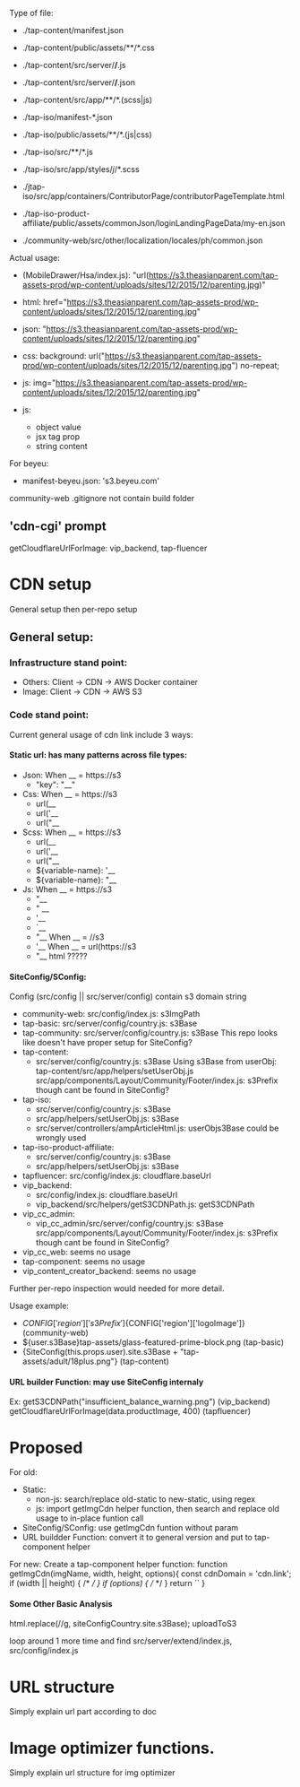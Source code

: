 

Type of file:
+ ./tap-content/manifest.json
+ ./tap-content/public/assets/**/*.css
+ ./tap-content/src/server/**/**.js
+ ./tap-content/src/server/**/**.json
+ ./tap-content/src/app/**/*.(scss|js)

+ ./tap-iso/manifest-*.json
+ ./tap-iso/public/assets/**/*.(js|css)
+ ./tap-iso/src/**/*.js
+ ./tap-iso/src/app/styles/*j*/*.scss
+ ./jtap-iso/src/app/containers/ContributorPage/contributorPageTemplate.html

+ ./tap-iso-product-affiliate/public/assets/commonJson/loginLandingPageData/my-en.json

+ ./community-web/src/other/localization/locales/ph/common.json


Actual usage: 
+ (MobileDrawer/Hsa/index.js): "url(https://s3.theasianparent.com/tap-assets-prod/wp-content/uploads/sites/12/2015/12/parenting.jpg)"
+ html: href="https://s3.theasianparent.com/tap-assets-prod/wp-content/uploads/sites/12/2015/12/parenting.jpg"
+ json: "https://s3.theasianparent.com/tap-assets-prod/wp-content/uploads/sites/12/2015/12/parenting.jpg"
+ css: background: url("https://s3.theasianparent.com/tap-assets-prod/wp-content/uploads/sites/12/2015/12/parenting.jpg") no-repeat;
+ js: img="https://s3.theasianparent.com/tap-assets-prod/wp-content/uploads/sites/12/2015/12/parenting.jpg"

+ js:
  + object value
  + jsx tag prop
  + string content



For beyeu: 
+ manifest-beyeu.json: 's3.beyeu.com'


community-web .gitignore not contain build folder



## 'cdn-cgi' prompt
getCloudflareUrlForImage: vip_backend, tap-fluencer




































# CDN setup
General setup then per-repo setup

## General setup:
### Infrastructure stand point:
+ Others: Client -> CDN -> AWS Docker container
+ Image: Client -> CDN -> AWS S3

### Code stand point:
Current general usage of cdn link include 3 ways:
#### Static url: has many patterns across file types:
- Json: When __ = https://s3
  + "key": "__"
- Css: When __ = https://s3
  + url(__
  + url('__
  + url("__
- Scss: When __ = https://s3
  + url(__
  + url('__
  + url("__
  + ${variable-name}: '__
  + ${variable-name}: "__
- Js:
  When __ = https://s3
  + "__
  + " __
  + '__
  + `__
  + &quot;__
  When __ = //s3
  + '__
  When __ = url(https://s3
  + "__
html ?????

#### SiteConfig/SConfig:
Config (src/config || src/server/config) contain s3 domain string
- community-web: src/config/index.js: s3ImgPath
- tap-basic: src/server/config/country.js: s3Base
- tap-community: src/server/config/country.js: s3Base
  This repo looks like doesn't have proper setup for SiteConfig?
- tap-content: 
  + src/server/config/country.js: s3Base
  Using s3Base from userObj: tap-content/src/app/helpers/setUserObj.js
  src/app/components/Layout/Community/Footer/index.js: s3Prefix though cant be found in SiteConfig?
- tap-iso: 
    + src/server/config/country.js: s3Base
    + src/app/helpers/setUserObj.js: s3Base
    + src/server/controllers/ampArticleHtml.js: userObjs3Base could be wrongly used
- tap-iso-product-affiliate: 
    + src/server/config/country.js: s3Base
    + src/app/helpers/setUserObj.js: s3Base
- tapfluencer: src/config/index.js: cloudflare.baseUrl
- vip_backend: 
  + src/config/index.js: cloudflare.baseUrl 
  + vip_backend/src/helpers/getS3CDNPath.js: getS3CDNPath 
- vip_cc_admin:
  + vip_cc_admin/src/server/config/country.js: s3Base
  src/app/components/Layout/Community/Footer/index.js: s3Prefix though cant be found in SiteConfig?
- vip_cc_web: seems no usage
- tap-component: seems no usage
- vip_content_creator_backend: seems no usage

Further per-repo inspection would needed for more detail.

Usage example: 
+ ${CONFIG['region']['s3Prefix']}${CONFIG['region']['logoImage']} (community-web)
+ ${user.s3Base}tap-assets/glass-featured-prime-block.png (tap-basic)
+ {SiteConfig(this.props.user).site.s3Base + "tap-assets/adult/18plus.png"} (tap-content)


#### URL builder Function: may use SiteConfig internaly
Ex: getS3CDNPath("insufficient_balance_warning.png") (vip_backend)
    getCloudflareUrlForImage(data.productImage, 400) (tapfluencer)


# Proposed
For old:
- Static: 
  + non-js: search/replace old-static to new-static, using regex
  + js: import getImgCdn helper function, then search and replace old usage to in-place funtion call
- SiteConfig/SConfig: use getImgCdn funtion without param
- URL buildder Function: convert it to general version and put to tap-component helper

For new:
Create a tap-component helper function:
function getImgCdn(imgName, width, height, options){
  const cdnDomain = 'cdn.link';
  if (width || height) { /*  */ }
  if (options) { /*  */ }
  return ``
}









#### Some Other Basic Analysis



<!-- s3Base -->
html.replace(/<!-- s3Base -->/g, siteConfigCountry.site.s3Base);
uploadToS3


loop around 1 more time and find src/server/extend/index.js, src/config/index.js




# URL structure
Simply explain url part according to doc

# Image optimizer functions.
Simply explain url structure for img optimizer









